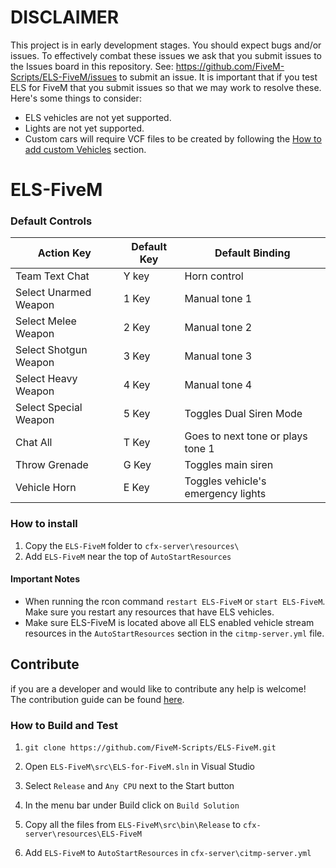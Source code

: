 # DISCLAIMER  
This project is in early development stages. You should expect bugs and/or issues. To effectively combat these issues we ask that you submit issues to the Issues board in this repository. See: https://github.com/FiveM-Scripts/ELS-FiveM/issues to submit an issue. It is important that if you test ELS for FiveM that you submit issues so that we may work to resolve these. Here's some things to consider:

- ELS vehicles are not yet supported.
- Lights are not yet supported.
- Custom cars will require VCF files to be created by following the [How to add custom Vehicles](docs/Add%20Cutom%20Vehicles.md) section.

# ELS-FiveM

### Default Controls

|Action Key|Default Key|Default Binding
|---|---|---|
|Team Text Chat | Y key | Horn control|
|Select Unarmed Weapon | 1 Key | Manual tone 1
|Select Melee Weapon | 2 Key | Manual tone 2|
|Select Shotgun Weapon | 3 Key | Manual tone 3|
|Select Heavy Weapon | 4 Key | Manual tone 4|
|Select Special Weapon | 5 Key | Toggles Dual Siren Mode|
|Chat All| T Key|Goes to next tone or plays tone 1|
|Throw Grenade| G Key|Toggles main siren|
|Vehicle Horn | E Key | Toggles vehicle's emergency lights|

### How to install
1. Copy the `ELS-FiveM` folder to `cfx-server\resources\`
2. Add `ELS-FiveM` near the top of `AutoStartResources`

#### Important Notes

- When running the rcon command `restart ELS-FiveM` or `start ELS-FiveM`.  
Make sure you restart any resources that have ELS vehicles.
- Make sure ELS-FiveM is located above all ELS enabled vehicle stream resources in the `AutoStartResources` section in the `citmp-server.yml` file.

## Contribute
if you are a developer and  would like to contribute any help is welcome!   
The contribution guide can be found [here](CONTRIBUTING.MD).

### How to Build and Test

1. `git clone https://github.com/FiveM-Scripts/ELS-FiveM.git`

2. Open `ELS-FiveM\src\ELS-for-FiveM.sln` in Visual Studio

3. Select `Release` and `Any CPU`  next to the Start button

4. In the menu bar under Build click on `Build Solution`

5. Copy all the files from `ELS-FiveM\src\bin\Release` to `cfx-server\resources\ELS-FiveM`

6. Add `ELS-FiveM` to `AutoStartResources` in `cfx-server\citmp-server.yml`
